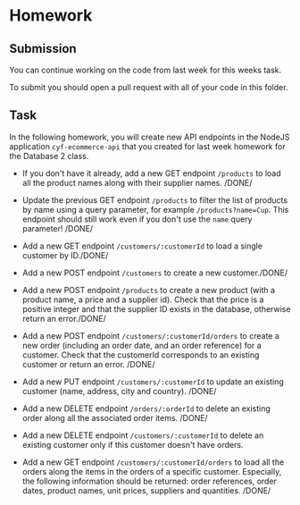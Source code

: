 # Homework

## Submission

You can continue working on the code from last week for this weeks task.

To submit you should open a pull request with all of your code in this folder.

## Task

In the following homework, you will create new API endpoints in the NodeJS application `cyf-ecommerce-api` that you created for last week homework for the Database 2 class.

- If you don't have it already, add a new GET endpoint `/products` to load all the product names along with their supplier names. /DONE/

- Update the previous GET endpoint `/products` to filter the list of products by name using a query parameter, for example `/products?name=Cup`. This endpoint should still work even if you don't use the `name` query parameter! /DONE/

- Add a new GET endpoint `/customers/:customerId` to load a single customer by ID./DONE/

- Add a new POST endpoint `/customers` to create a new customer./DONE/

- Add a new POST endpoint `/products` to create a new product (with a product name, a price and a supplier id). Check that the price is a positive integer and that the supplier ID exists in the database, otherwise return an error./DONE/

- Add a new POST endpoint `/customers/:customerId/orders` to create a new order (including an order date, and an order reference) for a customer. Check that the customerId corresponds to an existing customer or return an error. /DONE/

- Add a new PUT endpoint `/customers/:customerId` to update an existing customer (name, address, city and country). /DONE/

- Add a new DELETE endpoint `/orders/:orderId` to delete an existing order along all the associated order items. /DONE/

- Add a new DELETE endpoint `/customers/:customerId` to delete an existing customer only if this customer doesn't have orders.

- Add a new GET endpoint `/customers/:customerId/orders` to load all the orders along the items in the orders of a specific customer. Especially, the following information should be returned: order references, order dates, product names, unit prices, suppliers and quantities. /DONE/
